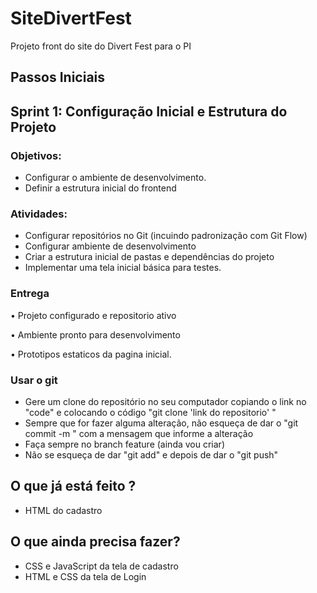 # SiteDivertFest
Projeto front do site do Divert Fest para o PI

## Passos Iniciais
## Sprint 1: Configuração Inicial e Estrutura do Projeto 
### Objetivos:
- Configurar o ambiente de desenvolvimento.  
- Definir a estrutura inicial do frontend
### Atividades:
- Configurar repositórios no Git (incuindo padronização com Git Flow)
- Configurar ambiente de desenvolvimento
- Criar a estrutura inicial de pastas e dependências do projeto
- Implementar uma tela inicial básica para testes.
     
### Entrega
 
• Projeto configurado e repositorio ativo

• Ambiente pronto para desenvolvimento

• Prototipos estaticos da pagina inicial.

### Usar o git
- Gere um clone do repositório no seu computador copiando o link no "code" e colocando o código "git clone 'link do repositorio' "
- Sempre que for fazer alguma alteração, não esqueça de dar o "git commit -m " com a mensagem que informe a alteração
- Faça sempre no branch feature (ainda vou criar)
- Não se esqueça de dar "git add" e depois de dar o "git push"

## O que já está feito ? 
- HTML do cadastro

## O que ainda precisa fazer?
- CSS e JavaScript da tela de cadastro
- HTML e CSS da tela de Login
